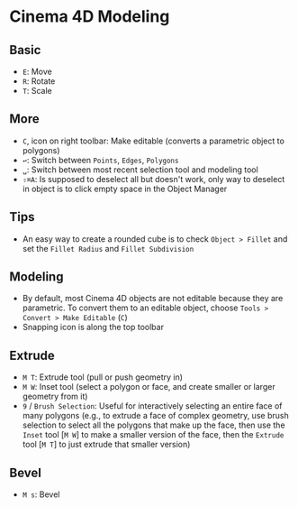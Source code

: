 # Cinema 4D Modeling

## Basic

- `E`: Move
- `R`: Rotate
- `T`: Scale

## More

- `C`, icon on right toolbar: Make editable (converts a parametric object to polygons)
- `↩`: Switch between `Points`, `Edges`, `Polygons`
- `␣`: Switch between most recent selection tool and modeling tool
- `⇧⌘A`: Is supposed to deselect all but doesn't work, only way to deselect in object is to click empty space in the Object Manager

## Tips

- An easy way to create a rounded cube is to check `Object > Fillet` and set the `Fillet Radius` and `Fillet Subdivision`

## Modeling

- By default, most Cinema 4D objects are not editable because they are parametric. To convert them to an editable object, choose `Tools > Convert > Make Editable` (`C`)
- Snapping icon is along the top toolbar

## Extrude

- `M T`: Extrude tool (pull or push geometry in)
- `M W`: Inset tool (select a polygon or face, and create smaller or larger geometry from it)
- `9` / `Brush Selection`: Useful for interactively selecting an entire face of many polygons (e.g., to extrude a face of complex geometry, use brush selection to select all the polygons that make up the face, then use the `Inset` tool [`M W`] to make a smaller version of the face, then the `Extrude` tool [`M T`] to just extrude that smaller version)

## Bevel

- `M s`: Bevel
